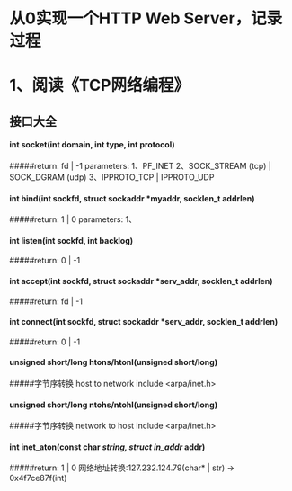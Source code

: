 # 从0实现一个HTTP Web Server，记录过程


# 1、阅读《TCP网络编程》
## 接口大全

#### int socket(int domain, int type, int protocol)    
#####return: fd | -1    parameters: 1、PF_INET  2、SOCK_STREAM (tcp) | SOCK_DGRAM (udp)  3、IPPROTO_TCP | IPPROTO_UDP
#### int bind(int sockfd, struct sockaddr *myaddr, socklen_t addrlen)    
#####return: 1 | 0    parameters: 1、
#### int listen(int sockfd, int backlog)    
#####return: 0 | -1
#### int accept(int sockfd, struct sockaddr *serv_addr, socklen_t addrlen)    
#####return: fd | -1
#### int connect(int sockfd, struct sockaddr *serv_addr, socklen_t addrlen)    
#####return: 0 | -1
#### unsigned short/long htons/htonl(unsigned short/long)   
#####字节序转换 host to network  include <arpa/inet.h>
#### unsigned short/long ntohs/ntohl(unsigned short/long)   
#####字节序转换 network to host  include <arpa/inet.h>
#### int inet_aton(const char *string, struct in_addr* addr)    
#####return: 1 | 0    网络地址转换:127.232.124.79(char* | str) -> 0x4f7ce87f(int)
